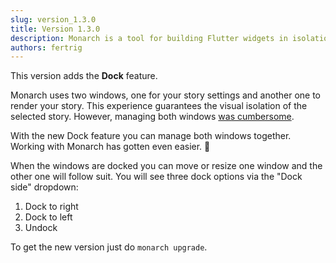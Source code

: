 ```yaml
---
slug: version_1.3.0
title: Version 1.3.0
description: Monarch is a tool for building Flutter widgets in isolation. It makes it easy to build, test and debug complex UIs.
authors: fertrig
---
```


This version adds the **Dock** feature.

Monarch uses two windows, one for your story settings and another one to render 
your story. This experience guarantees the visual isolation of the selected story.
However, managing both windows [was cumbersome](https://github.com/Dropsource/monarch/issues/17).

With the new Dock feature you can manage both windows together. Working with 
Monarch has gotten even easier. 🤩

When the windows are docked you can move or resize one window and the other one will follow suit. You will see three dock options via the "Dock side" dropdown: 

1. Dock to right
2. Dock to left
3. Undock

To get the new version just do `monarch upgrade`. 